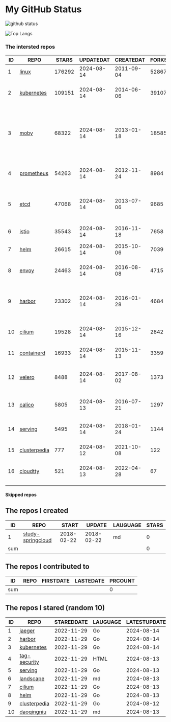 # My GitHub Status

<img src="https://github-readme-stats-1.yihong0618.vercel.app/api?username=daoqingniu&show_icons=true&&&hide_title=true&count_private=true" alt="github status" />

![Top Langs](https://github-readme-stats-1.yihong0618.vercel.app/api/top-langs/?username=daoqingniu&layout=compact)

<!--START_SECTION:github_repos-->
### The intersted repos
| ID |                              REPO                               | STARS  | UPDATEDAT  | CREATEDAT  | FORKSCOUNT |                                                DESCRIPTIONS                                                |
|----|-----------------------------------------------------------------|--------|------------|------------|------------|------------------------------------------------------------------------------------------------------------|
|  1 | [linux](https://github.com/torvalds/linux)                      | 176292 | 2024-08-14 | 2011-09-04 |      52867 | Linux kernel source tree                                                                                   |
|  2 | [kubernetes](https://github.com/kubernetes/kubernetes)          | 109151 | 2024-08-14 | 2014-06-06 |      39107 | Production-Grade Container Scheduling and Management                                                       |
|  3 | [moby](https://github.com/moby/moby)                            |  68322 | 2024-08-14 | 2013-01-18 |      18585 | The Moby Project - a collaborative project for the container ecosystem to assemble container-based systems |
|  4 | [prometheus](https://github.com/prometheus/prometheus)          |  54263 | 2024-08-14 | 2012-11-24 |       8984 | The Prometheus monitoring system and time series database.                                                 |
|  5 | [etcd](https://github.com/etcd-io/etcd)                         |  47068 | 2024-08-14 | 2013-07-06 |       9685 | Distributed reliable key-value store for the most critical data of a distributed system                    |
|  6 | [istio](https://github.com/istio/istio)                         |  35543 | 2024-08-14 | 2016-11-18 |       7658 | Connect, secure, control, and observe services.                                                            |
|  7 | [helm](https://github.com/helm/helm)                            |  26615 | 2024-08-14 | 2015-10-06 |       7039 | The Kubernetes Package Manager                                                                             |
|  8 | [envoy](https://github.com/envoyproxy/envoy)                    |  24463 | 2024-08-14 | 2016-08-08 |       4715 | Cloud-native high-performance edge/middle/service proxy                                                    |
|  9 | [harbor](https://github.com/goharbor/harbor)                    |  23302 | 2024-08-14 | 2016-01-28 |       4684 | An open source trusted cloud native registry project that stores, signs, and scans content.                |
| 10 | [cilium](https://github.com/cilium/cilium)                      |  19528 | 2024-08-14 | 2015-12-16 |       2842 | eBPF-based Networking, Security, and Observability                                                         |
| 11 | [containerd](https://github.com/containerd/containerd)          |  16933 | 2024-08-14 | 2015-11-13 |       3359 | An open and reliable container runtime                                                                     |
| 12 | [velero](https://github.com/vmware-tanzu/velero)                |   8488 | 2024-08-14 | 2017-08-02 |       1373 | Backup and migrate Kubernetes applications and their persistent volumes                                    |
| 13 | [calico](https://github.com/projectcalico/calico)               |   5805 | 2024-08-13 | 2016-07-21 |       1297 | Cloud native networking and network security                                                               |
| 14 | [serving](https://github.com/knative/serving)                   |   5495 | 2024-08-14 | 2018-01-24 |       1144 | Kubernetes-based, scale-to-zero, request-driven compute                                                    |
| 15 | [clusterpedia](https://github.com/clusterpedia-io/clusterpedia) |    777 | 2024-08-12 | 2021-10-08 |        122 | The Encyclopedia of Kubernetes clusters                                                                    |
| 16 | [cloudtty](https://github.com/cloudtty/cloudtty)                |    521 | 2024-08-13 | 2022-04-28 |         67 | A Friendly Kubernetes CloudShell (Web Terminal) !                                                          |



#### Skipped repos
<!--END_SECTION:github_repos-->

<!--START_SECTION:my_github-->
## The repos I created
| ID  |                                 REPO                                 |   START    |   UPDATE   | LAUGUAGE | STARS |
|-----|----------------------------------------------------------------------|------------|------------|----------|-------|
|   1 | [study-springcloud](https://github.com/daoqingniu/study-springcloud) | 2018-02-22 | 2018-02-22 | md       |     0 |
| sum |                                                                      |            |            |          |     0 |

## The repos I contributed to
| ID  | REPO | FIRSTDATE | LASTEDATE | PRCOUNT |
|-----|------|-----------|-----------|---------|
| sum |      |           |           |       0 |

## The repos I stared (random 10)
| ID |                              REPO                               | STAREDDATE | LAUGUAGE | LATESTUPDATE |
|----|-----------------------------------------------------------------|------------|----------|--------------|
|  1 | [jaeger](https://github.com/jaegertracing/jaeger)               | 2022-11-29 | Go       | 2024-08-14   |
|  2 | [harbor](https://github.com/goharbor/harbor)                    | 2022-11-29 | Go       | 2024-08-14   |
|  3 | [kubernetes](https://github.com/kubernetes/kubernetes)          | 2022-11-29 | Go       | 2024-08-14   |
|  4 | [tag-security](https://github.com/cncf/tag-security)            | 2022-11-29 | HTML     | 2024-08-13   |
|  5 | [serving](https://github.com/knative/serving)                   | 2022-11-29 | Go       | 2024-08-13   |
|  6 | [landscape](https://github.com/cncf/landscape)                  | 2022-11-29 | md       | 2024-08-13   |
|  7 | [cilium](https://github.com/cilium/cilium)                      | 2022-11-29 | Go       | 2024-08-13   |
|  8 | [helm](https://github.com/helm/helm)                            | 2022-11-29 | Go       | 2024-08-13   |
|  9 | [clusterpedia](https://github.com/clusterpedia-io/clusterpedia) | 2022-11-29 | Go       | 2024-08-12   |
| 10 | [daoqingniu](https://github.com/daoqingniu/daoqingniu)          | 2022-11-29 | md       | 2024-08-13   |

<!--END_SECTION:my_github-->
